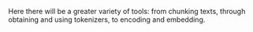 Here there will be a greater variety of tools: from chunking texts, through obtaining and using tokenizers, to encoding and embedding.
